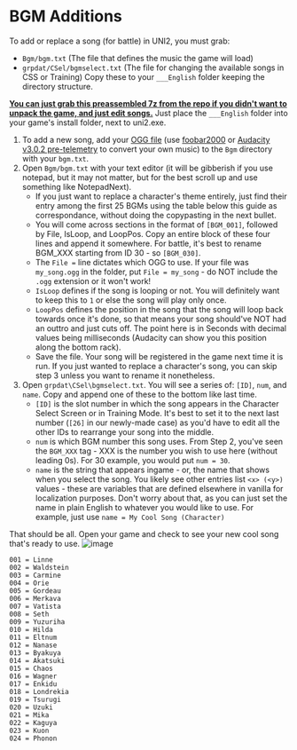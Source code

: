 # BGM Additions

To add or replace a song (for battle) in UNI2, you must grab:
- `Bgm/bgm.txt` (The file that defines the music the game will load)
- `grpdat/CSel/bgmselect.txt` (The file for changing the available songs in CSS or Training)
Copy these to your `___English` folder keeping the directory structure.

**[You can just grab this preassembled 7z from the repo if you didn't want to unpack the game, and just edit songs.](https://github.com/Fatih120/undernightinbirth/raw/master/tools/CustomBGM.7z)** Just place the `___English` folder into your game's install folder, next to uni2.exe.

1. To add a new song, add your [OGG file](https://xiph.org/vorbis/) (use [foobar2000](https://www.foobar2000.org/) or [Audacity v3.0.2 pre-telemetry](https://www.fosshub.com/Audacity-old.html?dwl=audacity-win-3.0.2.exe) to convert your own music) to the `Bgm` directory with your `bgm.txt`.
2. Open `Bgm/bgm.txt` with your text editor (it will be gibberish if you use notepad, but it may not matter, but for the best scroll up and use something like NotepadNext).
   - If you just want to replace a character's theme entirely, just find their entry among the first 25 BGMs using the table below this guide as correspondance, without doing the copypasting in the next bullet.
   - You will come across sections in the format of `[BGM_001]`, followed by File, IsLoop, and LoopPos. Copy an entire block of these four lines and append it somewhere. For battle, it's best to rename BGM_XXX starting from ID 30 - so `[BGM_030]`.
   - The `File =` line dictates which OGG to use. If your file was `my_song.ogg` in the folder, put `File = my_song` - do NOT include the `.ogg` extension or it won't work!
   - `IsLoop` defines if the song is looping or not. You will definitely want to keep this to `1` or else the song will play only once.
   - `LoopPos` defines the position in the song that the song will loop back towards once it's done, so that means your song should've NOT had an outtro and just cuts off. The point here is in Seconds with decimal values being milliseconds (Audacity can show you this position along the bottom rack).
   - Save the file. Your song will be registered in the game next time it is run. If you just wanted to replace a character's song, you can skip step 3 unless you want to rename it nonetheless.
3. Open `grpdat\CSel\bgmselect.txt`. You will see a series of: `[ID]`, `num`, and `name`. Copy and append one of these to the bottom like last time.
   - `[ID]` is the slot number in which the song appears in the Character Select Screen or in Training Mode. It's best to set it to the next last number (`[26]` in our newly-made case) as you'd have to edit all the other IDs to rearrange your song into the middle.
   - `num` is which BGM number this song uses. From Step 2, you've seen the `BGM_XXX` tag - XXX is the number you wish to use here (without leading 0s). For 30 example, you would put `num = 30`.
   - `name` is the string that appears ingame - or, the name that shows when you select the song. You likely see other entries list `<x> (<y>)` values - these are variables that are defined elsewhere in vanilla for localization purposes. Don't worry about that, as you can just set the name in plain English to whatever you would like to use. For example, just use `name = My Cool Song (Character)`

That should be all. Open your game and check to see your new cool song that's ready to use.
![image](https://github.com/Fatih120/undernightinbirth/assets/18276369/6694b680-aeaf-49be-adfb-1da1c6b3673b)


```000 = Hyde
001 = Linne
002 = Waldstein
003 = Carmine
004 = Orie
005 = Gordeau
006 = Merkava
007 = Vatista
008 = Seth
009 = Yuzuriha
010 = Hilda
011 = Eltnum
012 = Nanase
013 = Byakuya
014 = Akatsuki
015 = Chaos
016 = Wagner
017 = Enkidu
018 = Londrekia
019 = Tsurugi
020 = Uzuki
021 = Mika
022 = Kaguya
023 = Kuon
024 = Phonon
```

